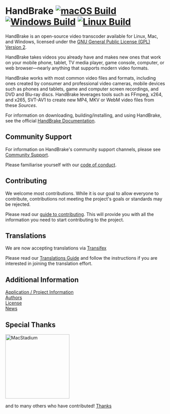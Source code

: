 # HandBrake [![macOS Build](https://github.com/HandBrake/HandBrake/workflows/macOS%20build/badge.svg)](https://github.com/HandBrake/HandBrake/actions?query=workflow%3A%22macOS+build%22) [![Windows Build](https://github.com/HandBrake/HandBrake/workflows/Windows%20Build/badge.svg)](https://github.com/HandBrake/HandBrake/actions?query=workflow%3A%22Windows+Build%22) [![Linux Build](https://github.com/HandBrake/HandBrake/workflows/Linux%20Build/badge.svg)](https://github.com/HandBrake/HandBrake/actions?query=workflow%3A%22Linux+Build%22)


HandBrake is an open-source video transcoder available for Linux, Mac, and Windows, licensed under the [GNU General Public License (GPL) Version 2](LICENSE).

HandBrake takes videos you already have and makes new ones that work on your mobile phone, tablet, TV media player, game console, computer, or web browser—nearly anything that supports modern video formats.

HandBrake works with most common video files and formats, including ones created by consumer and professional video cameras, mobile devices such as phones and tablets, game and computer screen recordings, and DVD and Blu-ray discs. HandBrake leverages tools such as FFmpeg, x264, and x265, SVT-AV1 to create new MP4, MKV or WebM video files from these *Sources*.

For information on downloading, building/installing, and using HandBrake, see the official [HandBrake Documentation](https://handbrake.fr/docs).

## Community Support

For information on HandBrake's community support channels, please see [Community Support](https://handbrake.fr/docs/en/latest/help/community-support.html).

Please familiarise yourself with our [code of conduct](https://github.com/HandBrake/HandBrake/blob/master/CODE_OF_CONDUCT.md).

## Contributing

We welcome most contributions. While it is our goal to allow everyone to contribute, contributions not meeting the project's goals or standards may be rejected.

Please read our [guide to contributing](https://handbrake.fr/docs/en/latest/contributing/contribute.html). This will provide you with all the information you need to start contributing to the project. 

## Translations

We are now accepting translations via  [Transifex](https://www.transifex.com/HandBrakeProject/public) 

Please read our [Translations Guide](https://github.com/HandBrake/HandBrake/blob/master/TRANSLATION.markdown) and follow the instructions if you are interested in joining the translation effort.


## Additional Information

[Application / Project Information](https://github.com/HandBrake/HandBrake/wiki/Application-Information)  
[Authors](AUTHORS.markdown)  
[License](LICENSE)  
[News](NEWS.markdown)  

## Special Thanks

<a href="https://www.macstadium.com/"><img width="200" alt="MacStadium" src="https://uploads-ssl.webflow.com/5ac3c046c82724970fc60918/5c019d917bba312af7553b49_MacStadium-developerlogo.png"></a>

and to many others who have contributed! [Thanks](THANKS.markdown)
